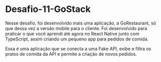 # Desafio-11-GoStack
Nesse desafio, foi desenvolvido mais uma aplicação, a GoRestaurant, só que dessa vez a versão mobile para o cliente. Foi desenvolvido para praticar o que você aprendi até agora no React Native junto com TypeScript, assim criando um pequeno app para pedidos de comida.

Essa é uma aplicação que  se conecta a uma Fake API,  exibe e filtra os pratos de comida da API e permite a criação de novos pedidos.
